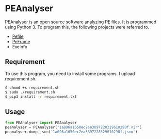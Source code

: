 # PEAnalyser
PEAnalyser is an open source software analyzing PE files. It is programmed using Python 3. To program this, the following projects were referred to.

* [Pefile](https://github.com/erocarrera/pefile)
* [PeFrame](https://github.com/guelfoweb/peframe)
* ExeInfo

## Requirement
To use this program, you need to install some programs. I upload requirement.sh.
```bash
$ chmod +x requirement.sh
$ sudo ./requirement.sh
$ pip3 install -r requirement.txt
```

## Usage
```python
from PEAnalyser import PEAnalyser
peanalyser = PEAnalyser('1a096a1650ec2ea3897228329610298f.vir')
peanalyser.dump_json('1a096a1650ec2ea3897228329610298f.json')
```